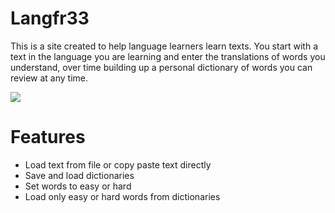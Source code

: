 # Langfr33
This is a site created to help language learners learn texts. You start with a text in the language you are learning and enter the translations of words you understand, over time building up a personal dictionary of words you can review at any time.

![](http://i.imgur.com/FkDY8Uz.png)


#  Features

* Load text from file or copy paste text directly
* Save and load dictionaries
* Set words to easy or hard
* Load only easy or hard words from dictionaries
